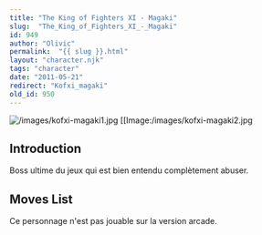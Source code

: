 ```yaml
---
title: "The King of Fighters XI - Magaki"
slug:  "The_King_of_Fighters_XI_-_Magaki"
id: 949
author: "Olivic"
permalink:  "{{ slug }}.html"
layout: "character.njk"
tags: "character"
date: "2011-05-21"
redirect: "Kofxi_magaki"
old_id: 950
---
```


![](/images/kofxi-magaki1.jpg "/images/kofxi-magaki1.jpg")
\[\[Image:/images/kofxi-magaki2.jpg

## Introduction

Boss ultime du jeux qui est bien entendu complètement abuser.

## Moves List

Ce personnage n'est pas jouable sur la version arcade.
